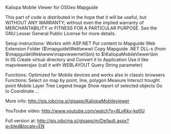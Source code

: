 Kaliopa Mobile Viewer for OSGeo Mapguide
  
This part of code is distributed in the hope that it will be useful,
but WITHOUT ANY WARRANTY; without even the implied warranty of
MERCHANTABILITY or FITNESS FOR A PARTICULAR PURPOSE. See the GNU
Lesser General Public License for more details.


Setup instructions:
  Workrs with ASP.NET
  Put content to Mapguide Web Extension Folder ($\mapguide\Web\www\)
  Copy Mapguide .NET DLL-s (from $\mapguide\Web\www\mapviewernet\bin\) to $\KaliopaMobileViewer\bin\
  In IIS Create virtual directory and Convert it to Application
  Use it like mapviewerajax (call it with WEBLAYOUT Query String parameter)
  
Functions:
  Optimized for Mobile devices and works also in classic browsers
  Functions:
    Select on map by point, line, polygon
    Measure
    Intersct trought point
    Mobile Layer Tree
    Legend Image
    Show report of selected objects
    Go to Coordinate
    ...

More info:
  http://gis.iobcina.si/gisapp/KaliopaMobileviewer

YouToube video:
  http://www.youtube.com/watch?v=8LvKkv-kq0U

Full version at:
  http://gis.iobcina.si/gisapp/m/Default.aspx?a=bled&locale=EN
